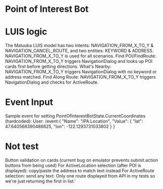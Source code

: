 ﻿# Point of Interest Bot

# LUIS logic
The Maluuba LUIS model has two intents: NAVIGATION_FROM_X_TO_Y & NAVIGATION_CANCEL_ROUTE, and two entities: KEYWORD & ADDRESS.
NAVIGATION_FROM_X_TO_Y is used for all scenarios.
Find POI/FindRoute: NAVIGATION_FROM_X_TO_Y triggers NavigationDialog and looks up POI cards first before getting directions.
What's Nearby: NAVIGATION_FROM_X_TO_Y triggers NavigationDialog with no keyword or address matched.
Find Along Route: NAVIGATION_FROM_X_TO_Y triggers NavigationDialog and checks for ActiveRoute.

# Event Input
Sample event for setting PointOfInterestBotState.CurrentCoordinates (hardcoded):
User: /event:{ "Name": "IPA.Location", "Value": { "lat": 47.640568390488625, "lon": -122.1293731033802  } }

# Not test
Button validation on cards (current bug on emulator prevents submit.action buttons from being used)
For ActiveLocation selection (after POI is displayed): copy/paste the address to match text instead
For ActiveRoute selection: send any text. Only one route displayed from API in my tests so we're just returning the first in list.'
